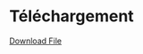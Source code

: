 # Téléchargement

[Download File](https://drive.google.com/uc?export=download&id=1fMX24eEu2sZ_uAx8tm2g10kkS9D6xoSq)
